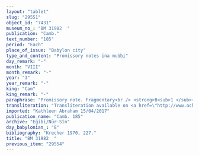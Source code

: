 ```yaml
---
layout: "tablet"
slug: "29551"
object_id: "7431"
museum_no_: "BM 31982  "
publication: "Camb."
text_number: "185"
period: "Each"
place_of_issue: "Babylon city"
type_and_content: "Promissory notes ina muẖẖi"
day_remark: "-"
month: "VIII"
month_remark: "-"
year: "3"
year_remark: "-"
king: "Cam"
king_remark: "-"
paraphrase: "Promissory note. Fragmentary<br /> <strong>B<sub>1 </sub></strong>and his wife <strong><sup>f</sup>B<sub>2 </sub></strong>owe <strong>A</strong> 1/3 mina of silver. The rest of the tablet and the first part of the list of witnesses is broken. The name of the scribe is Ea-u&scaron;allim/Madān-ahhē-iddin//Bēl-ēṭiru&nbsp;<br /> &nbsp;<br /> <strong>A </strong>= Itti-Marduk-balāṭu/Nab&ucirc;-ahhē-iddin//Egibi; <strong>B<sub>1 </sub></strong>= Lī&scaron;iru/Balāssu; <strong><sup>f</sup>B<sub>2 </sub></strong>= <sup>f</sup>&Scaron;inabanāya/..."
transliteration: "Transliteration available on <a href=\"http://www.achemenet.com/fr/item/?/sources-textuelles/textes-par-regions/babylonie/babylone/1678001\" target=\"_blank\">Achemenet</a>"
imported: "Kathleen Abraham 15/04/2017"
publication_name: "Camb. 185"
archive: "Egibi/Nūr-Sîn"
day_babylonian_: "8"
bibliography: "Krecher 1970, 227."
title: "BM 31982  "
previous_item: "29554"
---
```


